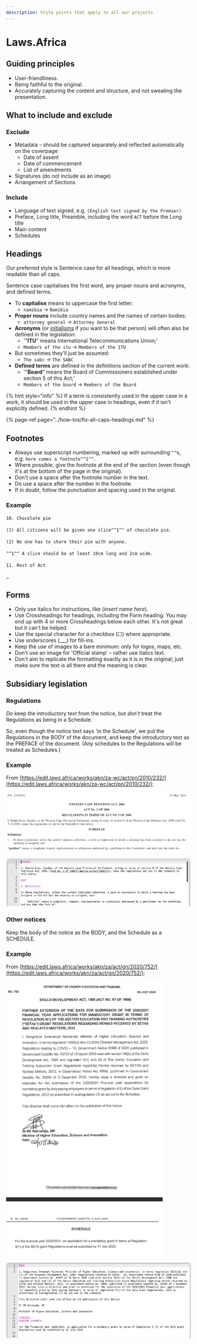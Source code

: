 ```yaml
---
description: Style points that apply to all our projects
---
```


# Laws.Africa

## Guiding principles

* User-friendliness.
* Being faithful to the original.
* Accurately capturing the content and structure, and not sweating the presentation.

## What to include and exclude

### Exclude

* Metadata – should be captured separately and reflected automatically on the coverpage:
  * Date of assent
  * Date of commencement
  * List of amendments
* Signatures \(do not include as an image\)
* Arrangement of Sections

### Include

* Language of text signed, e.g. `(English text signed by the Premier)`
* Preface, Long title, Preamble, including the word `ACT` before the Long title
* Main content
* Schedules

## Headings

Our preferred style is Sentence case for all headings, which is more readable than all caps.

Sentence case capitalises the first word, any proper nouns and acronyms, and defined terms.

* To **capitalise** means to uppercase the first letter:
  * `namibia` → `Namibia`
* **Proper nouns** include country names and the names of certain bodies:
  * `attorney general` → `Attorney General` 
* **Acronyms** \(or [initialisms](http://www.todayifoundout.com/index.php/2012/05/the-difference-between-an-acronym-and-an-initialism/) if you want to be that person\) will often also be defined in the legislation:
  * '"**ITU**" means International Telecommunications Union;'
  * `Members of the itu` → `Members of the ITU`
* But sometimes they'll just be assumed:
  * `The sabc` → `The SABC`
* **Defined terms** are defined in the definitions section of the current work:
  * '"**Board**" means the Board of Commissioners established under section 5 of this Act;'
  * `Members of the board` → `Members of the Board`

{% hint style="info" %}
If a term is consistently used in the upper case in a work, it should be used in the upper case in headings, even if it isn't explicitly defined.
{% endhint %}

{% page-ref page="../how-tos/fix-all-caps-headings.md" %}

## Footnotes

* Always use superscript numbering, marked up with surrounding `^^`s, e.g. `here comes a footnote^^1^^`.
* Where possible, give the footnote at the end of the section \(even though it's at the bottom of the page in the original\).
* Don't use a space after the footnote number in the text.
* Do use a space after the number in the footnote.
* If in doubt, follow the punctuation and spacing used in the original.

### Example

```text
10. Chocolate pie

(1) All citizens will be given one slice^^1^^ of chocolate pie.

(2) No one has to share their pie with anyone.

^^1^^ A slice should be at least 10cm long and 2cm wide.

11. Rest of Act

…
```

## Forms

* Only use italics for instructions, like \(_insert name here_\).
* Use Crossheadings for headings, including the Form heading. You may end up with 4 or more Crossheadings below each other. It's not great but it can't be helped.
* Use the special character for a checkbox \(☐\) where appropriate.
* Use underscores \(\_\_\_\) for fill-ins.
* Keep the use of images to a bare minimum: only for logos, maps, etc.
* Don't use an image for 'Official stamp' – rather use italics text.
* Don't aim to replicate the formatting exactly as it is in the original; just make sure the text is all there and the meaning is clear.

## Subsidiary legislation

### Regulations

_Do_ keep the introductory text from the notice, but _don't_ treat the Regulations as being in a Schedule.

So, even though the notice text says 'in the Schedule', we put the Regulations in the BODY of the document, and keep the introductory text as the PREFACE of the document. \(Any schedules to the Regulations will be treated as Schedules.\)

### Example

From [https://edit.laws.africa/works/akn/za-wc/act/pn/2010/232/](https://edit.laws.africa/works/akn/za-wc/act/pn/2010/232/):

![](../.gitbook/assets/image%20%2897%29.png)

![](../.gitbook/assets/image%20%2896%29.png)

### Other notices

Keep the body of the notice as the BODY, and the Schedule as a SCHEDULE.

### Example

From [https://edit.laws.africa/works/akn/za/act/gn/2020/752/](https://edit.laws.africa/works/akn/za/act/gn/2020/752/):

![](../.gitbook/assets/image%20%2899%29.png)

![](../.gitbook/assets/image%20%2898%29.png)

